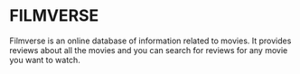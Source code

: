 # FILMVERSE
Filmverse is an online database of information related to movies. It provides reviews about all the movies and you can search for reviews for any movie you want to watch.
